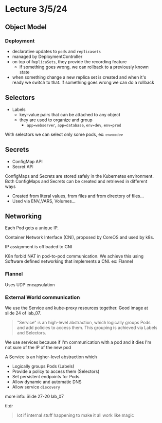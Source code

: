# Lecture 3/5/24

## Object Model

### Deployment

- declarative updates to `pods` and `replicasets`
- managed by DeploymentController
- on top of `ReplicaSets`, they provide the recording feature
  - if something goes wrong, we can rollback to a previously known state
- when something change a new replica set is created and when it's ready we switch to that. if something goes wrong we can do a rollback

## Selectors

- Labels
  - key-value pairs that can be attached to any object
  - they are used to organize and group
    - `app=webserver`, `app=database`, `env=dev`, `env=prod`

With selectors we can select only some pods, ex: `env==dev`

## Secrets

- ConfigMap API
- Secret API

ConfigMaps and Secrets are stored safely in the Kubernetes environment. Both ConfigMaps and Secrets can be created and retrieved in different ways

- Created from literal values, from files and from directory of files...
- Used via ENV_VARS, Volumes...

## Networking

Each Pod gets a unique IP.

Container Network Interface (CNI), proposed
by CoreOS and used by k8s.

IP assignment is offloaded to CNI

K8n forbid NAT in pod-to-pod communication. We achieve this using Software defined networking that implements a CNI. ex: Flannel

### Flannel

Uses UDP encapsulation

### External World communication

We use the Service and kube-proxy resources together. Good image at slide 24 of lab_07.

> "Service" is an high-level abstraction, which logically groups Pods and add policies to access them. This grouping is achieved via Labels and Selectors.

We use services because if I'm communication with a pod and it dies I'm not sure of the IP of the new pod

A Service is an higher-level abstraction which

- Logically groups Pods (Labels)
- Provide a policy to access them (Selectors)
- Set persistent endpoints for Pods
- Allow dynamic and automatic DNS
- Allow service `discovery`

more info: Slide 27-20 lab_07

tl;dr

> lot if internal stuff happening to make it all work like magic